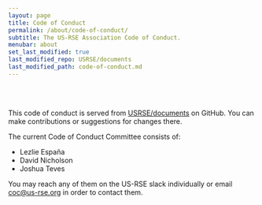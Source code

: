 ```yaml
---
layout: page
title: Code of Conduct
permalink: /about/code-of-conduct/
subtitle: The US-RSE Association Code of Conduct.
menubar: about
set_last_modified: true
last_modified_repo: USRSE/documents
last_modified_path: code-of-conduct.md
---
```


<div id="code-of-conduct" style="display:none"></div>

<br><br>

<p>This code of conduct is served from <a href="https://github.com/USRSE/documents/blob/master/code-of-conduct.md" target="_blank">USRSE/documents</a> on GitHub. You can
make contributions or suggestions for changes there.

<script src="https://cdnjs.cloudflare.com/ajax/libs/jquery/2.1.4/jquery.min.js"></script>
<script src="{{ site.baseurl }}/assets/js/showdown.min.js"></script>

<script>
$(document).ready(function(){

    url = "https://raw.githubusercontent.com/USRSE/documents/master/code-of-conduct.md"
    $.get(url, function(data) {

        var converter = new showdown.Converter(),
                 html = converter.makeHtml(data);

        $('#code-of-conduct').html(html)
        $('#code-of-conduct').show();
    });

});
</script>

<p>
    The current Code of Conduct Committee consists of:
    <ul>
        <li> Lezlie Espa&ntilde;a</li>
        <li> David Nicholson</li>
        <li> Joshua Teves</li>
    </ul>
    You may reach any of them on the US-RSE slack individually or email <a href="mailto:coc@us-rse.org">coc@us-rse.org</a> in order to contact them.
</p>
